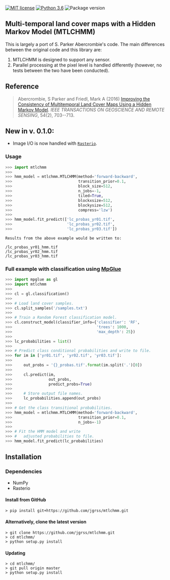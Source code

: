 [](#mit-license)[](#python-3.6)[](#package-version)

[![MIT license](https://img.shields.io/badge/License-MIT-black.svg)](https://lbesson.mit-license.org/)
[![Python 3.6](https://img.shields.io/badge/python-3.6-black.svg)](https://www.python.org/downloads/release/python-360/)
![Package version](https://img.shields.io/badge/version-0.1.1-blue.svg?cacheSeconds=2592000)

Multi-temporal land cover maps with a Hidden Markov Model (MTLCHMM)
---

This is largely a port of S. Parker Abercrombie's code. The main differences between the 
original code and this library are:

1. MTLCHMM is designed to support any sensor.
2. Parallel processing at the pixel level is handled differently (however, no tests 
between the two have been conducted).

## Reference

> Abercrombie, S Parker and Friedl, Mark A (2016) [Improving the Consistency of Multitemporal Land
Cover Maps Using a Hidden Markov Model](https://ieeexplore.ieee.org/document/7254169/). _IEEE TRANSACTIONS ON GEOSCIENCE AND REMOTE SENSING_, 54(2), 703--713.

## New in v. 0.1.0:

* Image I/O is now handled with [`Rasterio`](https://rasterio.readthedocs.io/en/stable/).

### Usage

```python
>>> import mtlchmm
>>>
>>> hmm_model = mtlchmm.MTLCHMM(method='forward-backward', 
>>>                             transition_prior=0.1,
>>>                             block_size=512,
>>>                             n_jobs=-1,
>>>                             tiled=True,
>>>                             blockxsize=512,
>>>                             blockysize=512,
>>>                             compress='lzw')
>>>
>>> hmm_model.fit_predict(['lc_probas_yr01.tif', 
>>>                        'lc_probas_yr02.tif',
>>>                        'lc_probas_yr03.tif'])
```

```text
Results from the above example would be written to:

/lc_probas_yr01_hmm.tif
/lc_probas_yr02_hmm.tif
/lc_probas_yr03_hmm.tif
```

### Full example with classification using [MpGlue](https://github.com/jgrss/mpglue)

```python
>>> import mpglue as gl
>>> import mtlchmm
>>>
>>> cl = gl.classification()
>>>
>>> # Load land cover samples.
>>> cl.split_samples('/samples.txt')
>>>
>>> # Train a Random Forest classification model.
>>> cl.construct_model(classifier_info={'classifier': 'RF',
>>>                                     'trees': 1000,
>>>                                     'max_depth': 25})
>>>
>>> lc_probabilities = list()
>>>
>>> # Predict class conditional probabilities and write to file.
>>> for im in ['yr01.tif', 'yr02.tif', 'yr03.tif']:
>>>
>>>     out_probs = '{}_probas.tif'.format(im.split('.')[0])
>>>
>>>     cl.predict(im, 
>>>                out_probs,
>>>                predict_probs=True)
>>>
>>>     # Store output file names.
>>>     lc_probabilities.append(out_probs)
>>>
>>> # Get the class transitional probabilities.
>>> hmm_model = mtlchmm.MTLCHMM(method='forward-backward', 
>>>                             transition_prior=0.1,
>>>                             n_jobs=-1)
>>>
>>> # Fit the HMM model and write 
>>> #   adjusted probabilities to file.
>>> hmm_model.fit_predict(lc_probabilities)
```

Installation
---

### Dependencies

* NumPy
* Rasterio

#### Install from GitHub

```commandline
> pip install git+https://github.com/jgrss/mtlchmm.git
```

#### Alternatively, clone the latest version

```commandline
> git clone https://github.com/jgrss/mtlchmm.git
> cd mtlchmm/
> python setup.py install
```

#### Updating

```commandline
> cd mtlchmm/
> git pull origin master
> python setup.py install
```
